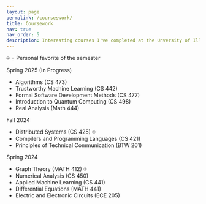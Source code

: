 ```yaml
---
layout: page
permalink: /courseswork/
title: Coursework
nav: true
nav_order: 5
description: Interesting courses I've completed at the Unversity of Illinois (UIUC) over the past year.
---
```

⍟ = Personal favorite of the semester

Spring 2025 (In Progress)
<ul>
<li>Algorithms (CS 473)</li>
<li>Trustworthy Machine Learning (CS 442)</li>
<li>Formal Software Development Methods (CS 477)</li>
<li>Introduction to Quantum Computing (CS 498)</li>
<li>Real Analysis (Math 444)</li>
</ul>

Fall 2024
<ul>
<li>Distributed Systems (CS 425) ⍟</li>
<li>Compilers and Programming Languages (CS 421)</li>
<li>Principles of Technical Communication (BTW 261) </li>
</ul>

Spring 2024
<ul>
<li>Graph Theory (MATH 412) ⍟</li>
<li>Numerical Analysis (CS 450) </li>
<li>Applied Machine Learning (CS 441) </li>
<li>Differential Equations (MATH 441) </li>
<li>Electric and Electronic Circuits (ECE 205)</li>
</ul>